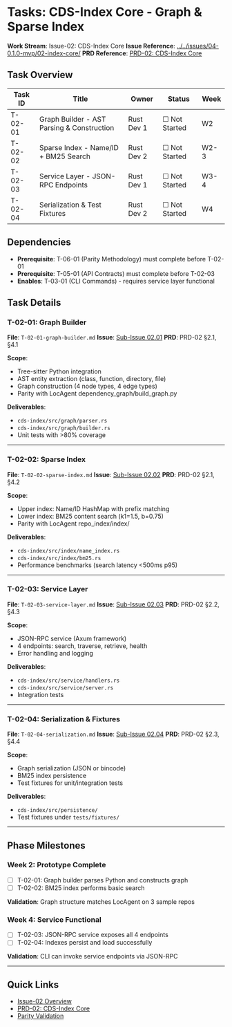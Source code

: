 # Tasks: CDS-Index Core - Graph & Sparse Index

**Work Stream**: Issue-02: CDS-Index Core
**Issue Reference**: [../../issues/04-0.1.0-mvp/02-index-core/](../../issues/04-0.1.0-mvp/02-index-core/)
**PRD Reference**: [PRD-02: CDS-Index Core](../../prd/0.1.0-MVP-PRDs-v0/02-cds-index-core.md)

## Task Overview

| Task ID | Title | Owner | Status | Week |
|---------|-------|-------|--------|------|
| T-02-01 | Graph Builder - AST Parsing & Construction | Rust Dev 1 | ☐ Not Started | W2 |
| T-02-02 | Sparse Index - Name/ID + BM25 Search | Rust Dev 2 | ☐ Not Started | W2-3 |
| T-02-03 | Service Layer - JSON-RPC Endpoints | Rust Dev 1 | ☐ Not Started | W3-4 |
| T-02-04 | Serialization & Test Fixtures | Rust Dev 2 | ☐ Not Started | W4 |

## Dependencies

- **Prerequisite**: T-06-01 (Parity Methodology) must complete before T-02-01
- **Prerequisite**: T-05-01 (API Contracts) must complete before T-02-03
- **Enables**: T-03-01 (CLI Commands) - requires service layer functional

## Task Details

### T-02-01: Graph Builder

**File**: `T-02-01-graph-builder.md`
**Issue**: [Sub-Issue 02.01](../../issues/04-0.1.0-mvp/02-index-core/01-graph-build.md)
**PRD**: PRD-02 §2.1, §4.1

**Scope**:

- Tree-sitter Python integration
- AST entity extraction (class, function, directory, file)
- Graph construction (4 node types, 4 edge types)
- Parity with LocAgent dependency_graph/build_graph.py

**Deliverables**:

- `cds-index/src/graph/parser.rs`
- `cds-index/src/graph/builder.rs`
- Unit tests with >80% coverage

---

### T-02-02: Sparse Index

**File**: `T-02-02-sparse-index.md`
**Issue**: [Sub-Issue 02.02](../../issues/04-0.1.0-mvp/02-index-core/02-sparse-index.md)
**PRD**: PRD-02 §2.1, §4.2

**Scope**:

- Upper index: Name/ID HashMap with prefix matching
- Lower index: BM25 content search (k1=1.5, b=0.75)
- Parity with LocAgent repo_index/index/

**Deliverables**:

- `cds-index/src/index/name_index.rs`
- `cds-index/src/index/bm25.rs`
- Performance benchmarks (search latency <500ms p95)

---

### T-02-03: Service Layer

**File**: `T-02-03-service-layer.md`
**Issue**: [Sub-Issue 02.03](../../issues/04-0.1.0-mvp/02-index-core/03-service-layer.md)
**PRD**: PRD-02 §2.2, §4.3

**Scope**:

- JSON-RPC service (Axum framework)
- 4 endpoints: search, traverse, retrieve, health
- Error handling and logging

**Deliverables**:

- `cds-index/src/service/handlers.rs`
- `cds-index/src/service/server.rs`
- Integration tests

---

### T-02-04: Serialization & Fixtures

**File**: `T-02-04-serialization.md`
**Issue**: [Sub-Issue 02.04](../../issues/04-0.1.0-mvp/02-index-core/04-serialization-fixtures.md)
**PRD**: PRD-02 §2.3, §4.4

**Scope**:

- Graph serialization (JSON or bincode)
- BM25 index persistence
- Test fixtures for unit/integration tests

**Deliverables**:

- `cds-index/src/persistence/`
- Test fixtures under `tests/fixtures/`

---

## Phase Milestones

### Week 2: Prototype Complete

- [ ] T-02-01: Graph builder parses Python and constructs graph
- [ ] T-02-02: BM25 index performs basic search

**Validation**: Graph structure matches LocAgent on 3 sample repos

### Week 4: Service Functional

- [ ] T-02-03: JSON-RPC service exposes all 4 endpoints
- [ ] T-02-04: Indexes persist and load successfully

**Validation**: CLI can invoke service endpoints via JSON-RPC

---

## Quick Links

- [Issue-02 Overview](../../issues/04-0.1.0-mvp/02-index-core/00-overview.md)
- [PRD-02: CDS-Index Core](../../prd/0.1.0-MVP-PRDs-v0/02-cds-index-core.md)
- [Parity Validation](../../issues/04-0.1.0-mvp/06-refactor-parity.md)
